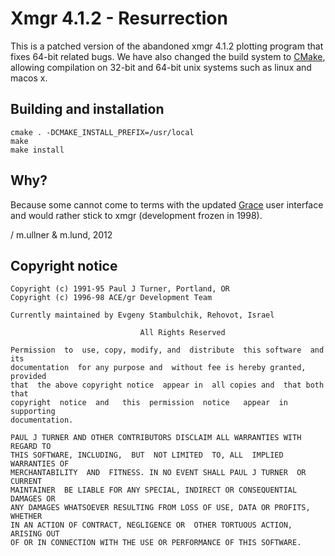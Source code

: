 Xmgr 4.1.2 - Resurrection
=========================

This is a patched version of the abandoned xmgr 4.1.2
plotting program that fixes 64-bit related bugs.
We have also changed the build system to
[CMake](http://www.cmake.org), allowing compilation on
32-bit and 64-bit unix systems such as linux and macos x.

Building and installation
-------------------------

    cmake . -DCMAKE_INSTALL_PREFIX=/usr/local
    make
    make install

Why?
----

Because some cannot come to terms with the updated
[Grace](http://plasma-gate.weizmann.ac.il/Grace) user
interface and would rather stick to xmgr (development
frozen in 1998).

/ m.ullner & m.lund, 2012

Copyright notice
----------------

~~~~
Copyright (c) 1991-95 Paul J Turner, Portland, OR
Copyright (c) 1996-98 ACE/gr Development Team

Currently maintained by Evgeny Stambulchik, Rehovot, Israel

                             All Rights Reserved

Permission  to  use, copy, modify, and  distribute  this software  and  its
documentation  for any purpose and  without fee is hereby granted, provided
that  the above copyright notice  appear in  all copies and  that both that
copyright  notice  and   this  permission  notice   appear  in   supporting
documentation.

PAUL J TURNER AND OTHER CONTRIBUTORS DISCLAIM ALL WARRANTIES WITH REGARD TO
THIS SOFTWARE, INCLUDING,  BUT  NOT LIMITED  TO, ALL  IMPLIED WARRANTIES OF
MERCHANTABILITY  AND  FITNESS. IN NO EVENT SHALL PAUL J TURNER  OR  CURRENT
MAINTAINER  BE LIABLE FOR ANY SPECIAL, INDIRECT OR CONSEQUENTIAL DAMAGES OR
ANY DAMAGES WHATSOEVER RESULTING FROM LOSS OF USE, DATA OR PROFITS, WHETHER
IN AN ACTION OF CONTRACT, NEGLIGENCE OR  OTHER TORTUOUS ACTION, ARISING OUT
OF OR IN CONNECTION WITH THE USE OR PERFORMANCE OF THIS SOFTWARE.
~~~~

